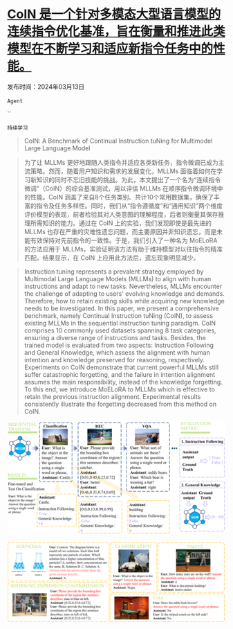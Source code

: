 # [CoIN 是一个针对多模态大型语言模型的连续指令优化基准，旨在衡量和推进此类模型在不断学习和适应新指令任务中的性能。](https://arxiv.org/abs/2403.08350)

发布时间：2024年03月13日

`Agent`

``

`持续学习`

> CoIN: A Benchmark of Continual Instruction tuNing for Multimodel Large Language Model

> 为了让 MLLMs 更好地跟随人类指令并适应各类新任务，指令微调已成为主流策略。然而，随着用户知识和需求的发展变化，MLLMs 面临着如何在学习新知识的同时不忘旧技能的挑战。为此，本文提出了一个名为“连续指令微调”（CoIN）的综合基准测试，用以评估 MLLMs 在顺序指令微调环境中的性能。CoIN 涵盖了来自8个任务类别、共计10个常用数据集，确保了丰富的指令及任务多样性。同时，我们从“指令遵循度”和“通用知识”两个维度评价模型的表现，前者检验其对人类意图的理解程度，后者则衡量其保存推理所需知识的能力。通过在 CoIN 上的实验，我们发现即使是最先进的 MLLMs 也存在严重的灾难性遗忘问题，而主要原因并非知识遗忘，而是未能有效保持对先前指令的一致性。于是，我们引入了一种名为 MoELoRA 的方法应用于 MLLMs，实验证明该方法有助于维持模型对以往指令的精准匹配。结果显示，在 CoIN 上应用此方法后，遗忘现象明显减少。

> Instruction tuning represents a prevalent strategy employed by Multimodal Large Language Models (MLLMs) to align with human instructions and adapt to new tasks. Nevertheless, MLLMs encounter the challenge of adapting to users' evolving knowledge and demands. Therefore, how to retain existing skills while acquiring new knowledge needs to be investigated. In this paper, we present a comprehensive benchmark, namely Continual Instruction tuNing (CoIN), to assess existing MLLMs in the sequential instruction tuning paradigm. CoIN comprises 10 commonly used datasets spanning 8 task categories, ensuring a diverse range of instructions and tasks. Besides, the trained model is evaluated from two aspects: Instruction Following and General Knowledge, which assess the alignment with human intention and knowledge preserved for reasoning, respectively. Experiments on CoIN demonstrate that current powerful MLLMs still suffer catastrophic forgetting, and the failure in intention alignment assumes the main responsibility, instead of the knowledge forgetting. To this end, we introduce MoELoRA to MLLMs which is effective to retain the previous instruction alignment. Experimental results consistently illustrate the forgetting decreased from this method on CoIN.

![CoIN 是一个针对多模态大型语言模型的连续指令优化基准，旨在衡量和推进此类模型在不断学习和适应新指令任务中的性能。](../../../paper_images/2403.08350/x1.png)

![CoIN 是一个针对多模态大型语言模型的连续指令优化基准，旨在衡量和推进此类模型在不断学习和适应新指令任务中的性能。](../../../paper_images/2403.08350/x2.png)